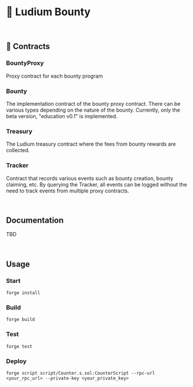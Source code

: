 # 🤑 Ludium Bounty

<br>

## 📄 Contracts

### BountyProxy

Proxy contract for each bounty program

### Bounty

The implementation contract of the bounty proxy contract.
There can be various types depending on the nature of the bounty.
Currently, only the beta version, "education v0.1" is implemented.

### Treasury

The Ludium treasury contract where the fees from bounty rewards are collected.

### Tracker

Contract that records various events such as bounty creation, bounty claiming, etc.
By querying the Tracker, all events can be logged without the need to track events from multiple proxy contracts.

<br>

## Documentation

TBD

<br>

## Usage

### Start

```shell
forge install
```

### Build

```shell
forge build
```

### Test

```shell
forge test
```

### Deploy

```shell
forge script script/Counter.s.sol:CounterScript --rpc-url <your_rpc_url> --private-key <your_private_key>
```
